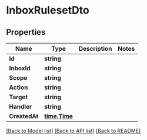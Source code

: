 # InboxRulesetDto

## Properties

Name | Type | Description | Notes
------------ | ------------- | ------------- | -------------
**Id** | **string** |  | 
**InboxId** | **string** |  | 
**Scope** | **string** |  | 
**Action** | **string** |  | 
**Target** | **string** |  | 
**Handler** | **string** |  | 
**CreatedAt** | [**time.Time**](time.Time) |  | 

[[Back to Model list]](../README#documentation-for-models) [[Back to API list]](../README#documentation-for-api-endpoints) [[Back to README]](../README)


